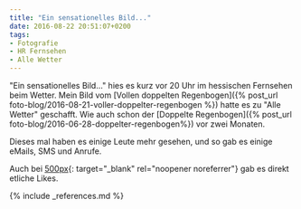 ```yaml
---
title: "Ein sensationelles Bild..."
date: 2016-08-22 20:51:07+0200
tags: 
- Fotografie
- HR Fernsehen
- Alle Wetter
---
```

"Ein sensationelles Bild..." hies es kurz vor 20 Uhr im hessischen Fernsehen beim Wetter. Mein Bild vom [Vollen doppelten Regenbogen]({% post_url foto-blog/2016-08-21-voller-doppelter-regenbogen %}) hatte es zu "Alle Wetter" geschafft. Wie auch schon der [Doppelte Regenbogen]({% post_url foto-blog/2016-06-28-doppelter-regenbogen%}) vor zwei Monaten.

Dieses mal haben es einige Leute mehr gesehen, und so gab es einige eMails, SMS und Anrufe.

Auch bei [500px](https://500px.com/wetty){: target="_blank" rel="noopener noreferrer"} gab es direkt etliche Likes.

{% include _references.md %}
